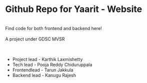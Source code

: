 # Github Repo for Yaarit - Website

<br>
Find code for both frontend and backend here! 
<br>
<br>
A project under GDSC MVSR
<br>
<br>
<br>
<ul>
    <li>Project lead - Karthik Laxmishetty</li>
    <li>Tech lead - Pooja Reddy Chiduruppala</li>
    <li>Frontendlead - Tarun Jakkula</li>
    <li>Backend lead - Kanugu Rajesh</li>
</ul>
